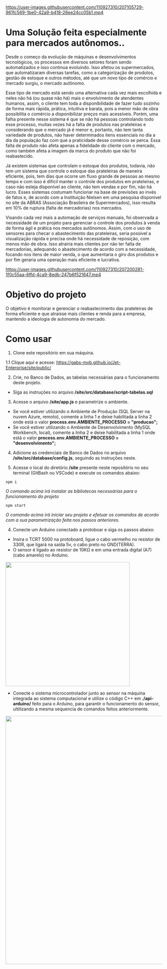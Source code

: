 
https://user-images.githubusercontent.com/110927310/207105729-961fc569-1be0-42a9-b418-26ee24cc05b1.mp4
# Uma Solução feita especialmente para mercados autônomos..

Desde o começo da evolução de máquinas e desenvolvimentos tecnológicos, os processos em diversos setores foram sendo automatizados e isso continua evoluindo. Isso afetou os supermercados, que automatizaram diversas tarefas, como a categorização de produtos, gestão de estoque e outros métodos, até que um novo tipo de comércio e mercado surgiu, o mercado autônomo.

Esse tipo de mercado está sendo uma alternativa cada vez mais escolhida e neles não há (ou quase não há) mais o envolvimento de atendentes humanos, assim, o cliente tem toda a disponibilidade de fazer tudo sozinho de forma mais rápida, prática, intuitiva e barata, pois a menor mão de obra possibilita o comércio a disponibilizar preços mais acessíveis. Porém, uma falha presente nesse sistema é que se não há pessoas controlando todo esse processo, muitas vezes há a falta de produtos nas prateleiras e considerando que o mercado já é menor e, portanto, não tem tanta variedade de produtos, não haver determinados itens essenciais no dia a dia da população faz com que a praticidade desse comércio se perca. Essa falta de produto não afeta apenas a fidelidade do cliente com o mercado, como também afeta a imagem da marca do produto que não foi reabastecido.

Já existem sistemas que controlam o estoque dos produtos, todavia, não tem um sistema que controle o estoque das prateleiras de maneira eficiente, pois, tem dias que ocorre um fluxo grande de pessoas ao mesmo tempo e com isso é difícil manter o controle dos produtos em prateleiras, e caso não esteja disponível ao cliente, não tem vendas e por fim, não há lucro. Esses sistemas costumam funcionar na base de previsões ao invés de fatos e, de acordo com a Instituição Nielsen em uma pesquisa disponível no site da ABRAS (Associação Brasileira de Supermercados), isso resulta em 10% de ruptura (falta de mercadorias) nos mercados.

Visando cada vez mais a automação de serviços manuais, foi observada a necessidade de um projeto para gerenciar o controle dos produtos à venda de forma ágil e prática nos mercados autônomos. Assim, com o uso de sensores para checar o abastecimento das prateleiras, seria possível a visualização rápida e precisa onde há necessidade de reposição, com menos mão de obra. Isso atrairia mais clientes por não ter falta de mercadorias, adequando o abastecimento de acordo com a necessidade, focando nos itens de maior venda, o que aumentaria o giro dos produtos e por fim geraria uma operação mais eficiente e lucrativa.

https://user-images.githubusercontent.com/110927310/207200281-1f0c55aa-6ffd-4ca9-8edb-247b6f521647.mp4
# Objetivo do projeto

O objetivo é monitorar e gerenciar o reabastecimento das prateleiras de forma eficiente e que atraísse mais clientes e renda para a empresa, mantendo a ideologia de autonomia do mercado.

# Como usar

1. Clone este repositório em sua máquina.

1.1 Clique aqui e acesse: https://gabs-mvb.github.io/Jet-Enterprise/site/public/

2. Crie, no Banco de Dados, as tabelas necessárias para o funcionamento deste projeto.
- Siga as instruções no arquivo **/site/src/database/script-tabelas.sql**


3. Acesse o arquivo **/site/app.js** e parametrize o ambiente.
- Se você estiver utilizando o Ambiente de Produção (SQL Server na nuvem Azure, remoto), comente a linha 1 e deixe habilitada a linha 2 onde está o valor **process.env.AMBIENTE_PROCESSO = "producao";**
- Se você estiver utilizando o Ambiente de Desenvolvimento (MySQL Workbench, local), comente a linha 2 e deixe habilitada a linha 1 onde está o valor **process.env.AMBIENTE_PROCESSO = "desenvolvimento";**

4. Adicione as credenciais de Banco de Dados no arquivo **/site/src/database/config.js**, seguindo as instruções neste.

5. Acesse o local do diretório **/site** presente neste repositório no seu terminal (GitBash ou VSCode) e execute os comandos abaixo:

```
npm i
``` 
_O comando acima irá instalar as bibliotecas necessárias para o funcionamento do projeto_
```
npm start
``` 

_O comando acima irá iniciar seu projeto e efetuar os comandos de acordo com a sua parametrização feita nos passos anteriores._

4. Conecte um Arduino conectado a protoboar e siga os passos abaixo:
- Insira o TCRT 5000 na protoboard, ligue o cabo vermelho no resistor de 330R, que ligará na saída 5v, o cabo preto no GND(TERRA). 
- O sensor é ligado ao resistor de 10KΩ  e em uma entrada digital (A7) (cabo amarelo) no Arduino.

<img src="https://s4.aconvert.com/convert/p3r68-cdx67/a3oo5-win27.jpg" width="400px">

- Conecte o sistema microcontrolador junto ao sensor na máquina integrada ao sistema computacional e utilize o código C++ em **./api-arduino/** feito para o Arduino, para garantir o funcionamento do sensor, ultilizando a mesma sequencia de comandos feitos anteriormente.

<img src="https://s4.aconvert.com/convert/p3r68-cdx67/a9kid-uyr58.jpg" width="800px">
